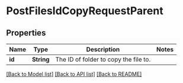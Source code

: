 # PostFilesIdCopyRequestParent

## Properties

Name | Type | Description | Notes
------------ | ------------- | ------------- | -------------
**id** | **String** | The ID of folder to copy the file to. | 

[[Back to Model list]](../README.md#documentation-for-models) [[Back to API list]](../README.md#documentation-for-api-endpoints) [[Back to README]](../README.md)


